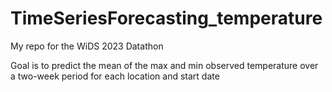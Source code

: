 # TimeSeriesForecasting_temperature
My repo for the WiDS 2023 Datathon

Goal is to predict the mean of the max and min observed temperature over a two-week period for each location and start date
